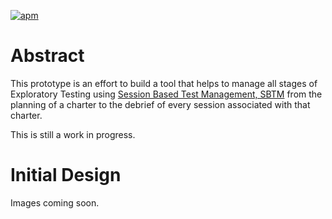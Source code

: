 [![apm](https://img.shields.io/badge/License-MIT-blue.svg)](https://github.com/eabedrapo/explorer-tracker/master/LICENSE.md)

# Abstract

This prototype is an effort to build a tool that helps to manage all stages of Exploratory Testing using [Session Based Test Management, SBTM](https://www.satisfice.com/download/session-based-test-management) from the planning of a charter to the debrief of every session associated with that charter.

This is still a work in progress.

# Initial Design

Images coming soon.
